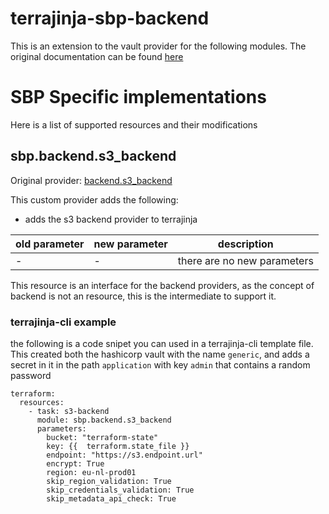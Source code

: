 # terrajinja-sbp-backend

This is an extension to the vault provider for the following modules.
The original documentation can be found [here](https://developer.hashicorp.com/terraform/language/settings/backends/configuration)

# SBP Specific implementations
Here is a list of supported resources and their modifications

## sbp.backend.s3_backend
Original provider: [backend.s3_backend](https://developer.hashicorp.com/terraform/language/settings/backends/s3)

This custom provider adds the following:
- adds the s3 backend provider to terrajinja

| old parameter | new parameter | description |
| ------ | ------ | ------ |
| - | - | there are no new parameters |

This resource is an interface for the backend providers,
as the concept of backend is not an resource, this is the intermediate to support it.

### terrajinja-cli example
the following is a code snipet you can used in a terrajinja-cli template file.
This created both the hashicorp vault with the name `generic`, and adds a secret in it in the path `application` with key `admin` that contains a random password
```
terraform:
  resources:
    - task: s3-backend
      module: sbp.backend.s3_backend
      parameters:
        bucket: "terraform-state"
        key: {{  terraform.state_file }}
        endpoint: "https://s3.endpoint.url"
        encrypt: True
        region: eu-nl-prod01
        skip_region_validation: True
        skip_credentials_validation: True
        skip_metadata_api_check: True
```

